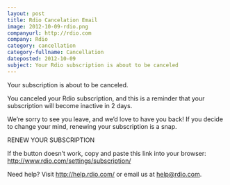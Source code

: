 ```yaml
---
layout: post
title: Rdio Cancelation Email
image: 2012-10-09-rdio.png
companyurl: http://rdio.com
company: Rdio
category: cancellation
category-fullname: Cancellation
dateposted: 2012-10-09
subject: Your Rdio subscription is about to be canceled
---
```


Your subscription is about to be canceled.


You canceled your Rdio subscription, and this is a reminder that your subscription will become inactive in 2 days. 


We’re sorry to see you leave, and we’d love to have you back! If you decide to change your mind, renewing your subscription is a snap. 

RENEW YOUR SUBSCRIPTION

If the button doesn’t work, copy and paste this link into your browser:
http://www.rdio.com/settings/subscription/

Need help? Visit http://help.rdio.com/ or email us at help@rdio.com.